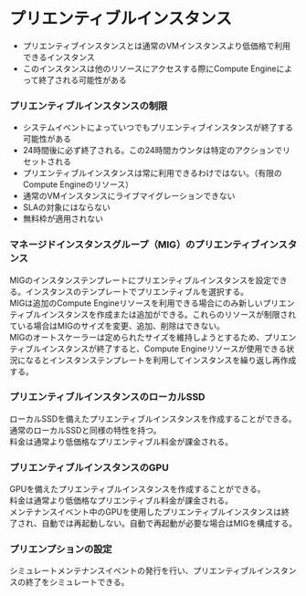 # プリエンティブルインスタンス

- プリエンティブインスタンスとは通常のVMインスタンスより低価格で利用できるインスタンス
- このインスタンスは他のリソースにアクセスする際にCompute Engineによって終了される可能性がある

### プリエンティブルインスタンスの制限
- システムイベントによっていつでもプリエンティブインスタンスが終了する可能性がある
- 24時間後に必ず終了される。この24時間カウンタは特定のアクションでリセットされる
- プリエンティブルインスタンスは常に利用できるわけではない。（有限のCompute Engineのリソース）
- 通常のVMインスタンスにライブマイグレーションできない
- SLAの対象にはならない
- 無料枠が適用されない

### マネージドインスタンスグループ（MIG）のプリエンティブインスタンス
MIGのインスタンステンプレートにプリエンティブルインスタンスを設定できる。インスタンスのテンプレートでプリエンティブルを選択する。  
MIGは追加のCompute Engineリソースを利用できる場合にのみ新しいプリエンティブルインスタンスを作成または追加ができる。これらのリソースが制限されている場合はMIGのサイズを変更、追加、削除はできない。  
MIGのオートスケーラーは定められたサイズを維持しようとするため、プリエンティブルインスタンスが終了すると、Compute Engineリソースが使用できる状況になるとインスタンステンプレートを利用してインスタンスを繰り返し再作成する。

### プリエンティブルインスタンスのローカルSSD
ローカルSSDを備えたプリエンティブルインスタンスを作成することができる。通常のローカルSSDと同様の特性を持つ。  
料金は通常より低価格なプリエンティブル料金が課金される。

### プリエンティブルインスタンスのGPU
GPUを備えたプリエンティブルインスタンスを作成することができる。  
料金は通常より低価格なプリエンティブル料金が課金される。  
メンテナンスイベント中のGPUを使用したプリエンティブルインスタンスは終了され、自動では再起動しない。自動で再起動が必要な場合はMIGを構成する。

### プリエンプションの設定
シミュレートメンテナンスイベントの発行を行い、プリエンティブルインスタンスの終了をシミュレートできる。